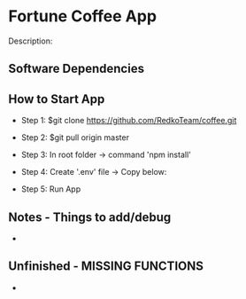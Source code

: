 # Fortune Coffee App

Description: 

## Software Dependencies




## How to Start App
- Step 1: $git clone https://github.com/RedkoTeam/coffee.git
- Step 2: $git pull origin master
- Step 3: In root folder -> command 'npm install'
- Step 4: Create '.env' file
    -> Copy below:

- Step 5: Run App

## Notes - Things to add/debug
- 
    
## Unfinished - MISSING FUNCTIONS
- 
